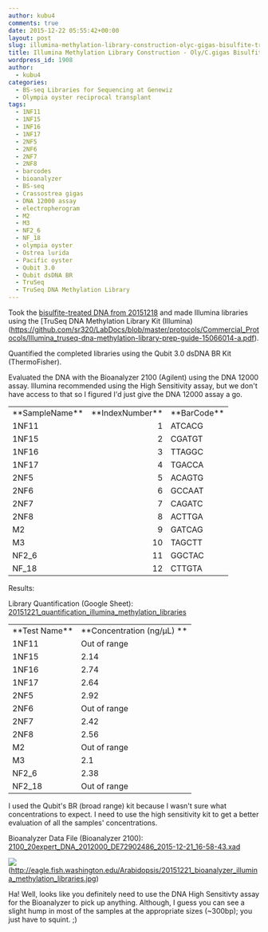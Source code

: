 ```yaml
---
author: kubu4
comments: true
date: 2015-12-22 05:55:42+00:00
layout: post
slug: illumina-methylation-library-construction-olyc-gigas-bisulfite-treated-dna
title: Illumina Methylation Library Construction - Oly/C.gigas Bisulfite-treated DNA
wordpress_id: 1908
author:
  - kubu4
categories:
  - BS-seq Libraries for Sequencing at Genewiz
  - Olympia oyster reciprocal transplant
tags:
  - 1NF11
  - 1NF15
  - 1NF16
  - 1NF17
  - 2NF5
  - 2NF6
  - 2NF7
  - 2NF8
  - barcodes
  - bioanalyzer
  - BS-seq
  - Crassostrea gigas
  - DNA 12000 assay
  - electropherogram
  - M2
  - M3
  - NF2_6
  - NF_18
  - olympia oyster
  - Ostrea lurida
  - Pacific oyster
  - Qubit 3.0
  - Qubit dsDNA BR
  - TruSeq
  - TruSeq DNA Methylation Library
---
```


Took the [bisulfite-treated DNA from 20151218](https://robertslab.github.io/sams-notebook/2015-12-18-bisulfite-treatment-oly-reciprocal-transplant-dna-c-gigas-lotterhos-dna-for-bs-seq.html) and made Illumina libraries using the [TruSeq DNA Methylation Library Kit (Illumina)(https://github.com/sr320/LabDocs/blob/master/protocols/Commercial_Protocols/Illumina_truseq-dna-methylation-library-prep-guide-15066014-a.pdf).

Quantified the completed libraries using the Qubit 3.0 dsDNA BR Kit (ThermoFisher).

Evaluated the DNA with the Bioanalyzer 2100 (Agilent) using the DNA 12000 assay. Illumina recommended using the High Sensitivity assay, but we don't have access to that so I figured I'd just give the DNA 12000 assay a go.

<table cellspacing="0" border="0" >
<tbody >
<tr >

<td align="left" height="17" valign="bottom" >**SampleName**
</td>

<td align="left" valign="bottom" >**IndexNumber**
</td>

<td align="left" valign="bottom" >**BarCode**
</td>
</tr>
<tr >

<td align="left" height="17" valign="bottom" >1NF11
</td>

<td align="right" valign="bottom" >1
</td>

<td align="left" valign="bottom" >ATCACG
</td>
</tr>
<tr >

<td align="left" height="17" valign="bottom" >1NF15
</td>

<td align="right" valign="bottom" >2
</td>

<td align="left" valign="bottom" >CGATGT
</td>
</tr>
<tr >

<td align="left" height="17" valign="bottom" >1NF16
</td>

<td align="right" valign="bottom" >3
</td>

<td align="left" valign="bottom" >TTAGGC
</td>
</tr>
<tr >

<td align="left" height="17" valign="bottom" >1NF17
</td>

<td align="right" valign="bottom" >4
</td>

<td align="left" valign="bottom" >TGACCA
</td>
</tr>
<tr >

<td align="left" height="17" valign="bottom" >2NF5
</td>

<td align="right" valign="bottom" >5
</td>

<td align="left" valign="bottom" >ACAGTG
</td>
</tr>
<tr >

<td align="left" height="17" valign="bottom" >2NF6
</td>

<td align="right" valign="bottom" >6
</td>

<td align="left" valign="bottom" >GCCAAT
</td>
</tr>
<tr >

<td align="left" height="17" valign="bottom" >2NF7
</td>

<td align="right" valign="bottom" >7
</td>

<td align="left" valign="bottom" >CAGATC
</td>
</tr>
<tr >

<td align="left" height="17" valign="bottom" >2NF8
</td>

<td align="right" valign="bottom" >8
</td>

<td align="left" valign="bottom" >ACTTGA
</td>
</tr>
<tr >

<td align="left" height="17" valign="bottom" >M2
</td>

<td align="right" valign="bottom" >9
</td>

<td align="left" valign="bottom" >GATCAG
</td>
</tr>
<tr >

<td align="left" height="17" valign="bottom" >M3
</td>

<td align="right" valign="bottom" >10
</td>

<td align="left" valign="bottom" >TAGCTT
</td>
</tr>
<tr >

<td align="left" height="17" valign="bottom" >NF2_6
</td>

<td align="right" valign="bottom" >11
</td>

<td align="left" valign="bottom" >GGCTAC
</td>
</tr>
<tr >

<td align="left" height="17" valign="bottom" >NF_18
</td>

<td align="right" valign="bottom" >12
</td>

<td align="left" valign="bottom" >CTTGTA
</td>
</tr>
</tbody>
</table>



Results:

Library Quantification (Google Sheet): [20151221_quantification_illumina_methylation_libraries](https://docs.google.com/spreadsheets/d/1XGu_J4gJ3ddhjTvEvwoFLUCNe5DQhdvRf1tVxqud--Q/edit?usp=sharing)

<table cellpadding="0" cellspacing="0" border="0" dir="ltr" > 
<tbody >
<tr >

<td data-sheets-value="[null,2,"Test Name"]" >**Test Name**
</td>

<td data-sheets-value="[null,2,"Original sample conc."]" >**Concentration (ng/μL)
**
</td>
</tr>
<tr >

<td data-sheets-value="[null,2,"1NF11"]" >1NF11
</td>

<td data-sheets-value="[null,2,"Out of range"]" >Out of range
</td>
</tr>
<tr >

<td data-sheets-value="[null,2,"1NF15"]" >1NF15
</td>

<td data-sheets-value="[null,3,null,2.14]" >2.14
</td>
</tr>
<tr >

<td data-sheets-value="[null,2,"1NF16"]" >1NF16
</td>

<td data-sheets-value="[null,3,null,2.74]" >2.74
</td>
</tr>
<tr >

<td data-sheets-value="[null,2,"1NF17"]" >1NF17
</td>

<td data-sheets-value="[null,3,null,2.64]" >2.64
</td>
</tr>
<tr >

<td data-sheets-value="[null,2,"2NF5"]" >2NF5
</td>

<td data-sheets-value="[null,3,null,2.92]" >2.92
</td>
</tr>
<tr >

<td data-sheets-value="[null,2,"2NF6"]" >2NF6
</td>

<td data-sheets-value="[null,2,"Out of range"]" >Out of range
</td>
</tr>
<tr >

<td data-sheets-value="[null,2,"2NF7"]" >2NF7
</td>

<td data-sheets-value="[null,3,null,2.42]" >2.42
</td>
</tr>
<tr >

<td data-sheets-value="[null,2,"2NF8"]" >2NF8
</td>

<td data-sheets-value="[null,3,null,2.56]" >2.56
</td>
</tr>
<tr >

<td data-sheets-value="[null,2,"M2"]" >M2
</td>

<td data-sheets-value="[null,2,"Out of range"]" >Out of range
</td>
</tr>
<tr >

<td data-sheets-value="[null,2,"M3"]" >M3
</td>

<td data-sheets-value="[null,3,null,2.1]" >2.1
</td>
</tr>
<tr >

<td data-sheets-value="[null,2,"NF2_6"]" >NF2_6
</td>

<td data-sheets-value="[null,3,null,2.38]" >2.38
</td>
</tr>
<tr >

<td data-sheets-value="[null,2,"NF2_18"]" >NF2_18
</td>

<td data-sheets-value="[null,2,"Out of range"]" >Out of range
</td>
</tr>
</tbody>
</table>



I used the Qubit's BR (broad range) kit because I wasn't sure what concentrations to expect. I need to use the high sensitivity kit to get a better evaluation of all the samples' concentrations.





Bioanalyzer Data File (Bioanalyzer 2100): [2100_20expert_DNA_2012000_DE72902486_2015-12-21_16-58-43.xad](https://eagle.fish.washington.edu/Arabidopsis/Bioanalyzer%20Data/2100%20expert_DNA%2012000_DE72902486_2015-12-21_16-58-43.xad)



![](https://eagle.fish.washington.edu/Arabidopsis/20151221_bioanalyzer_illumina_methylation_libraries.jpg)(http://eagle.fish.washington.edu/Arabidopsis/20151221_bioanalyzer_illumina_methylation_libraries.jpg)

Ha! Well, looks like you definitely need to use the DNA High Sensitivty assay for the Bioanalyzer to pick up anything. Although, I guess you can see a slight hump in most of the samples at the appropriate sizes (~300bp); you just have to squint. ;)
